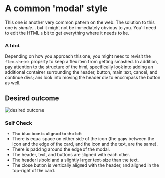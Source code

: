 # A common 'modal' style
This one is another very common pattern on the web. The solution to this one is _simple_... but it might not be immediately obvious to you. You'll need to edit the HTML a bit to get everything where it needs to be.

### A hint
Depending on how you approach this one, you might need to revisit the `flex-shrink` property to keep a flex item from getting smashed. In addition, pay attention to the structure of the html, specifically look into adding an additional container surrounding the header, button, main text, cancel, and continue divs; and look into moving the header div to encompass the button as well.
 
## Desired outcome

![desired outcome](./desired-outcome.png)

### Self Check

- The blue icon is aligned to the left.
- There is equal space on either side of the icon (the gaps between the icon and the edge of the card, and the icon and the text, are the same).
- There is padding around the edge of the modal.
- The header, text, and buttons are aligned with each other.
- The header is bold and a slightly larger text-size than the text.
- The close button is vertically aligned with the header, and aligned in the top-right of the card.
